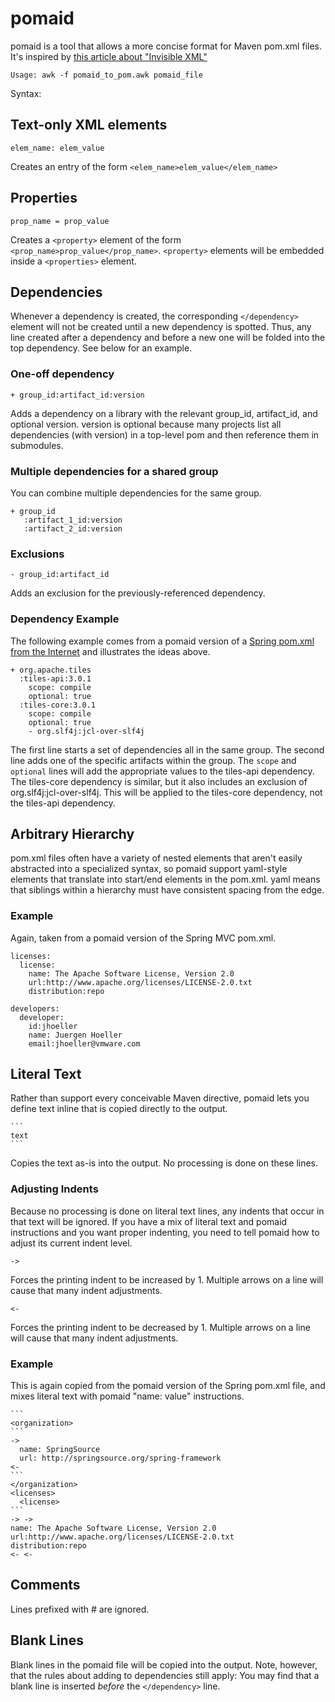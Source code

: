 pomaid
======
pomaid is a tool that allows a more concise format for Maven pom.xml files. It's inspired by [this article about "Invisible XML"](http://www.balisage.net/Proceedings/vol10/html/Pemberton01/BalisageVol10-Pemberton01.html?utm_source=statuscode&utm_medium=email)

`
Usage: awk -f pomaid_to_pom.awk pomaid_file
`

Syntax:

Text-only XML elements
----------------------
    elem_name: elem_value

Creates an entry of the form `<elem_name>elem_value</elem_name>`

Properties
----------
    prop_name = prop_value

Creates a `<property>` element of the form `<prop_name>prop_value</prop_name>`. `<property>` elements will be embedded inside a `<properties>` element.
    
Dependencies
------------
Whenever a dependency is created, the corresponding `</dependency>` element will not be created until a new dependency is spotted. Thus, any line created after a dependency and before a new one will be folded into the top dependency. See below for an example.

### One-off dependency
    + group_id:artifact_id:version

Adds a dependency on a library with the relevant group\_id, artifact\_id, and optional version. version is optional because many projects list all dependencies (with version) in a top-level pom and then reference them in submodules.

### Multiple dependencies for a shared group
You can combine multiple dependencies for the same group.

    + group_id
       :artifact_1_id:version
       :artifact_2_id:version

### Exclusions
    - group_id:artifact_id

Adds an exclusion for the previously-referenced dependency.

### Dependency Example
The following example comes from a pomaid version of a [Spring pom.xml from the Internet](http://repo1.maven.org/maven2/org/springframework/spring-webmvc/3.2.4.RELEASE/spring-webmvc-3.2.4.RELEASE.pom) and illustrates the ideas above.

    + org.apache.tiles
      :tiles-api:3.0.1
        scope: compile
        optional: true
      :tiles-core:3.0.1
        scope: compile
        optional: true
        - org.slf4j:jcl-over-slf4j

The first line starts a set of dependencies all in the same group. The second line adds one of the specific artifacts within the group. The `scope` and `optional` lines will add the appropriate values to the tiles-api dependency. The tiles-core dependency is similar, but it also includes an exclusion of org.slf4j:jcl-over-slf4j. This will be applied to the tiles-core dependency, not the tiles-api dependency.

Arbitrary Hierarchy
-------------------
pom.xml files often have a variety of nested elements that aren't easily abstracted into a specialized syntax, so pomaid support yaml-style elements that translate into start/end elements in the pom.xml. yaml means that siblings within a hierarchy must have consistent spacing from the edge.

### Example
Again, taken from a pomaid version of the Spring MVC pom.xml.

    licenses:
      license:
        name: The Apache Software License, Version 2.0
        url:http://www.apache.org/licenses/LICENSE-2.0.txt
        distribution:repo

    developers:
      developer:
        id:jhoeller
        name: Juergen Hoeller
        email:jhoeller@vmware.com
    
Literal Text
------------
Rather than support every conceivable Maven directive, pomaid lets you define text inline that is copied directly to the output.

    ```
    text
    ```

Copies the text as-is into the output. No processing is done on these lines.

### Adjusting Indents
Because no processing is done on literal text lines, any indents that occur in that text will be ignored. If you have a mix of literal text and pomaid instructions and you want proper indenting, you need to tell pomaid how to adjust its current indent level.

    ->

Forces the printing indent to be increased by 1. Multiple arrows on a line will cause that many indent adjustments.

    <-

Forces the printing indent to be decreased by 1. Multiple arrows on a line will cause that many indent adjustments.


### Example
This is again copied from the pomaid version of the Spring pom.xml file, and mixes literal text with pomaid "name: value" instructions.

    ```
    <organization>
    ```
    ->
      name: SpringSource
      url: http://springsource.org/spring-framework
    <-
    ```
    </organization>
    <licenses>
      <license>
    ```
    -> ->
    name: The Apache Software License, Version 2.0
    url:http://www.apache.org/licenses/LICENSE-2.0.txt
    distribution:repo
    <- <-

Comments
--------
Lines prefixed with # are ignored.

Blank Lines
-----------
Blank lines in the pomaid file will be copied into the output. Note, however, that the rules about adding to dependencies still apply: You may find that a blank line is inserted _before_ the `</dependency>` line.